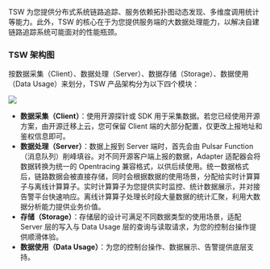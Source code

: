 TSW 为您提供分布式系统链路追踪、服务依赖拓扑图动态发现、多维度调用统计等能力。此外，TSW 的核心在于为您提供服务端的大数据处理能力，以解决自建链路追踪系统可能面对的性能瓶颈。

### TSW 架构图
按数据采集（Client）、数据处理（Server）、数据存储（Storage）、数据使用（Data Usage）来划分，TSW 产品架构分为以下四个模块：

![](https://main.qcloudimg.com/raw/a63f67d13837637f0ad302f7da500f24.svg)

- **数据采集（Client）**：使用开源探针或 SDK 用于采集数据。若您已经使用开源方案，由开源迁移上云，您可保留 Client 端的大部分配置，仅更改上报地址和鉴权信息即可。
- **数据处理（Server）**：数据上报到 Server 端时，首先会由 Pulsar Function（消息队列）削峰填谷。对不同开源客户端上报的数据，Adapter 适配器会将数据转换为统一的 Opentracing 兼容格式，以供后续使用。统一数据格式后，链路数据会被直接存储，同时会根据数据的使用场景，分配给实时计算算子与离线计算算子。实时计算算子为您提供实时监控、统计数据展示，并对接告警平台快速响应。离线计算算子处理长时段大量数据的统计汇聚，利用大数据分析能力提供业务价值。
- **存储（Storage）**：存储层的设计可满足不同数据类型的使用场景，适配 Server 层的写入与 Data Usage 层的查询与读取请求，为您的控制台操作提供顺滑体验。
- **数据使用（Data Usage）**：为您的控制台操作、数据展示、告警提供底层支持。
